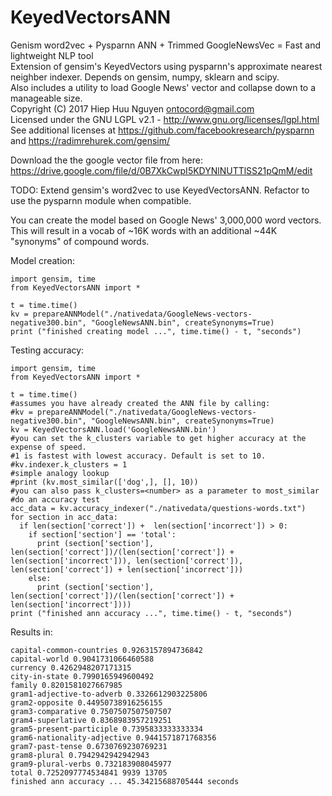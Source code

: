 # KeyedVectorsANN
Genism word2vec + Pysparnn ANN + Trimmed GoogleNewsVec = Fast and lightweight NLP tool  
Extension of gensim's KeyedVectors using pysparnn's approximate nearest neighber indexer. Depends on gensim, numpy, sklearn and scipy.  
Also includes a utility to load Google News' vector and collapse down to a manageable size.  
Copyright (C) 2017 Hiep Huu Nguyen <ontocord@gmail.com>  
Licensed under the GNU LGPL v2.1 - http://www.gnu.org/licenses/lgpl.html  
See additional licenses at https://github.com/facebookresearch/pysparnn and https://radimrehurek.com/gensim/  

Download the the google vector file from here: https://drive.google.com/file/d/0B7XkCwpI5KDYNlNUTTlSS21pQmM/edit  

TODO: Extend gensim's word2vec to use KeyedVectorsANN. Refactor to use the pysparnn module when compatible.  

You can create the model based on Google News' 3,000,000 word vectors. This will result in a vocab of ~16K words with an additional ~44K "synonyms" of compound words.  

Model creation:

~~~
import gensim, time
from KeyedVectorsANN import *

t = time.time()    
kv = prepareANNModel("./nativedata/GoogleNews-vectors-negative300.bin", "GoogleNewsANN.bin", createSynonyms=True)
print ("finished creating model ...", time.time() - t, "seconds")        

~~~

Testing accuracy:
~~~ 
import gensim, time
from KeyedVectorsANN import *

t = time.time()    
#assumes you have already created the ANN file by calling:
#kv = prepareANNModel("./nativedata/GoogleNews-vectors-negative300.bin", "GoogleNewsANN.bin", createSynonyms=True)
kv = KeyedVectorsANN.load('GoogleNewsANN.bin')
#you can set the k_clusters variable to get higher accuracy at the expense of speed. 
#1 is fastest with lowest accuracy. Default is set to 10.
#kv.indexer.k_clusters = 1 
#simple analogy lookup
#print (kv.most_similar(['dog',], [], 10))
#you can also pass k_clusters=<number> as a parameter to most_similar
#do an accuracy test
acc_data = kv.accuracy_indexer("./nativedata/questions-words.txt")
for section in acc_data:
  if len(section['correct']) +  len(section['incorrect']) > 0:
    if section['section'] == 'total':
      print (section['section'], len(section['correct'])/(len(section['correct']) +  len(section['incorrect'])), len(section['correct']),  len(section['correct']) + len(section['incorrect']))
    else:
      print (section['section'], len(section['correct'])/(len(section['correct']) +  len(section['incorrect'])))
print ("finished ann accuracy ...", time.time() - t, "seconds")        

~~~ 

Results in:
 
~~~
capital-common-countries 0.9263157894736842
capital-world 0.9041731066460588
currency 0.4262948207171315
city-in-state 0.7990165949600492
family 0.8201581027667985
gram1-adjective-to-adverb 0.3326612903225806
gram2-opposite 0.44950738916256155
gram3-comparative 0.7507507507507507
gram4-superlative 0.8368983957219251
gram5-present-participle 0.7395833333333334
gram6-nationality-adjective 0.9441571871768356
gram7-past-tense 0.6730769230769231
gram8-plural 0.7942942942942943
gram9-plural-verbs 0.732183908045977
total 0.7252097774534841 9939 13705
finished ann accuracy ... 45.34215688705444 seconds
~~~
